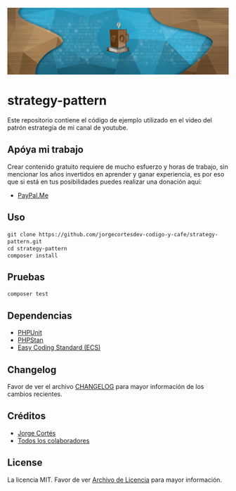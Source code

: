 <p><a href="https://www.youtube.com/@CodigoyCafe" target="_blank"><img src="https://raw.githubusercontent.com/jorgecortesdev/jorgecortesdev/main/art/banner-codigo-y-cafe.jpg" alt="Código y Café"></a></p>

# strategy-pattern

Este repositorio contiene el código de ejemplo utilizado en el video del patrón estrategia de mi canal de youtube.

## Apóya mi trabajo

Crear contenido gratuito requiere de mucho esfuerzo y horas de trabajo, sin mencionar los años invertidos en aprender y ganar experiencia, es por eso que si está en tus posibilidades puedes realizar una donación aquí:

-   [PayPal.Me](https://www.paypal.com/paypalme/jorgecortesdev)

## Uso

```shell
git clone https://github.com/jorgecortesdev-codigo-y-cafe/strategy-pattern.git
cd strategy-pattern
composer install
```

## Pruebas

```shell
composer test
```

## Dependencias

-   [PHPUnit](https://phpunit.de/)
-   [PHPStan](https://phpstan.org/)
-   [Easy Coding Standard (ECS)](https://github.com/easy-coding-standard/easy-coding-standard)

## Changelog

Favor de ver el archivo [CHANGELOG](CHANGELOG.md) para mayor información de los cambios recientes.

## Créditos

-   [Jorge Cortés](https://github.com/jorgecortesdev)
-   [Todos los colaboradores](../../contributors)

## License

La licencia MIT. Favor de ver [Archivo de Licencia](LICENSE) para mayor información.
